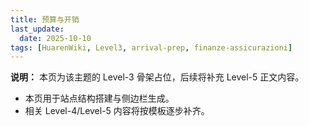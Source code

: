 ```yaml
---
title: 预算与开销
last_update:
  date: 2025-10-10
tags: [HuarenWiki, Level3, arrival-prep, finanze-assicurazioni]
---
```

**说明：** 本页为该主题的 Level-3 骨架占位，后续将补充 Level-5 正文内容。

- 本页用于站点结构搭建与侧边栏生成。
- 相关 Level-4/Level-5 内容将按模板逐步补齐。
